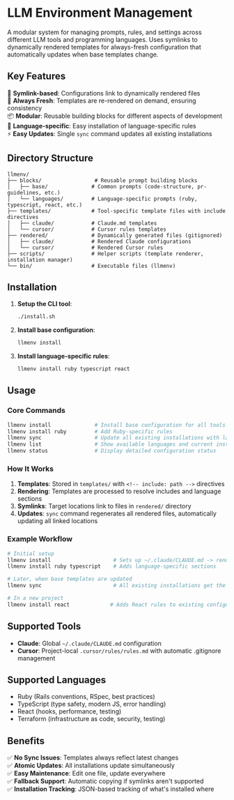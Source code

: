 # LLM Environment Management

A modular system for managing prompts, rules, and settings across different LLM tools and programming languages. Uses symlinks to dynamically rendered templates for always-fresh configuration that automatically updates when base templates change.

## Key Features

🔗 **Symlink-based**: Configurations link to dynamically rendered files  
🔄 **Always Fresh**: Templates are re-rendered on demand, ensuring consistency  
📦 **Modular**: Reusable building blocks for different aspects of development  
🎯 **Language-specific**: Easy installation of language-specific rules  
⚡ **Easy Updates**: Single `sync` command updates all existing installations  

## Directory Structure

```
llmenv/
├── blocks/                 # Reusable prompt building blocks
│   ├── base/              # Common prompts (code-structure, pr-guidelines, etc.)
│   └── languages/         # Language-specific prompts (ruby, typescript, react, etc.)
├── templates/             # Tool-specific template files with include directives
│   ├── claude/            # Claude.md templates
│   └── cursor/            # Cursor rules templates
├── rendered/              # Dynamically generated files (gitignored)
│   ├── claude/            # Rendered Claude configurations
│   └── cursor/            # Rendered Cursor rules
├── scripts/               # Helper scripts (template renderer, installation manager)
└── bin/                   # Executable files (llmenv)
```

## Installation

1. **Setup the CLI tool**:
   ```bash
   ./install.sh
   ```

2. **Install base configuration**:
   ```bash
   llmenv install
   ```

3. **Install language-specific rules**:
   ```bash
   llmenv install ruby typescript react
   ```

## Usage

### Core Commands
```bash
llmenv install              # Install base configuration for all tools
llmenv install ruby         # Add Ruby-specific rules
llmenv sync                 # Update all existing installations with latest templates
llmenv list                 # Show available languages and current installations
llmenv status               # Display detailed configuration status
```

### How It Works

1. **Templates**: Stored in `templates/` with `<!-- include: path -->` directives
2. **Rendering**: Templates are processed to resolve includes and language sections
3. **Symlinks**: Target locations link to files in `rendered/` directory
4. **Updates**: `sync` command regenerates all rendered files, automatically updating all linked locations

### Example Workflow

```bash
# Initial setup
llmenv install                    # Sets up ~/.claude/CLAUDE.md -> rendered/claude/CLAUDE.md
llmenv install ruby typescript    # Adds language-specific sections

# Later, when base templates are updated
llmenv sync                       # All existing installations get the updates automatically

# In a new project
llmenv install react             # Adds React rules to existing configuration
```

## Supported Tools
- **Claude**: Global `~/.claude/CLAUDE.md` configuration
- **Cursor**: Project-local `.cursor/rules/rules.md` with automatic .gitignore management

## Supported Languages
- Ruby (Rails conventions, RSpec, best practices)
- TypeScript (type safety, modern JS, error handling)
- React (hooks, performance, testing)
- Terraform (infrastructure as code, security, testing)

## Benefits

✅ **No Sync Issues**: Templates always reflect latest changes  
✅ **Atomic Updates**: All installations update simultaneously  
✅ **Easy Maintenance**: Edit one file, update everywhere  
✅ **Fallback Support**: Automatic copying if symlinks aren't supported  
✅ **Installation Tracking**: JSON-based tracking of what's installed where